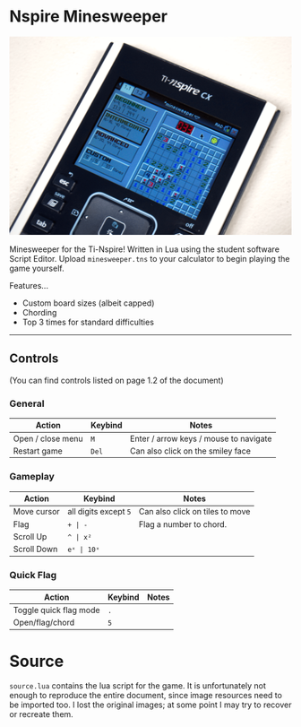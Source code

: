 # Nspire Minesweeper

![Preview Photo](calc.png?raw=true)

Minesweeper for the Ti-Nspire! Written in Lua using the student software Script Editor. Upload `minesweeper.tns` to your calculator to begin playing the game yourself.

Features...

- Custom board sizes (albeit capped)
- Chording
- Top 3 times for standard difficulties

---

## Controls

(You can find controls listed on page 1.2 of the document)

### General

| Action            | Keybind | Notes                                  |
| ----------------- | ------- | -------------------------------------- |
| Open / close menu | `M`     | Enter / arrow keys / mouse to navigate |
| Restart game      | `Del`   | Can also click on the smiley face      |

### Gameplay

| Action      | Keybind               | Notes                           |
| ----------- | --------------------- | ------------------------------- |
| Move cursor | all digits except `5` | Can also click on tiles to move |
| Flag        | `+ \| -`              | Flag a number to chord.         |
| Scroll Up   | `^ \| x²`             |                                 |
| Scroll Down | `eˣ \| 10ˣ`           |                                 |

### Quick Flag

| Action                 | Keybind | Notes |
| ---------------------- | ------- | ----- |
| Toggle quick flag mode | `.`     |       |
| Open/flag/chord        | `5`     |       |

# Source

`source.lua` contains the lua script for the game. It is unfortunately not enough to reproduce the entire document, since image resources need to be imported too. I lost the original images; at some point I may try to recover or recreate them.
